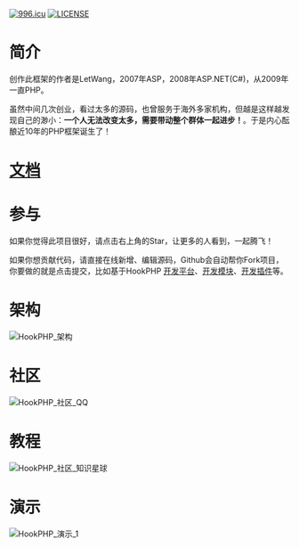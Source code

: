 [![996.icu](https://img.shields.io/badge/link-996.icu-red.svg)](https://996.icu)
[![LICENSE](https://img.shields.io/badge/license-Anti%20996-blue.svg)](https://github.com/996icu/996.ICU/blob/master/LICENSE)

# 简介
创作此框架的作者是LetWang，2007年ASP，2008年ASP.NET(C#)，从2009年一直PHP。

虽然中间几次创业，看过太多的源码，也曾服务于海外多家机构，但越是这样越发现自己的渺小：**一个人无法改变太多，需要带动整个群体一起进步！**。于是内心酝酿近10年的PHP框架诞生了！

# [文档][1]

# 参与
如果你觉得此项目很好，请点击右上角的Star，让更多的人看到，一起腾飞！

如果你想贡献代码，请直接在线新增、编辑源码，Github会自动帮你Fork项目，你要做的就是点击提交，比如基于HookPHP [开发平台][2]、[开发模块][3]、[开发插件][4]等。

# 架构
![HookPHP_架构](https://github.com/letwang/HookPHP/blob/master/demo/architecture.png?raw=true)

# 社区
![HookPHP_社区_QQ](https://github.com/letwang/HookPHP/blob/master/demo/qq.jpg?raw=true)

# 教程
![HookPHP_社区_知识星球](https://github.com/letwang/HookPHP/blob/master/demo/zsxq.png?raw=true)

# 演示
![HookPHP_演示_1](https://github.com/letwang/HookPHP/blob/master/demo/1.png?raw=true)

[1]: https://github.com/letwang/HookPHP/wiki
[2]: https://github.com/letwang/HookPHP/blob/master/app/
[3]: https://github.com/letwang/HookPHP/blob/master/app/admin/modules/
[4]: https://github.com/letwang/HookPHP/blob/master/app/admin/hooks/

